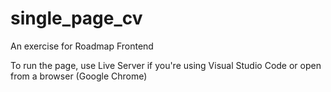 # single_page_cv
An exercise for Roadmap Frontend 

To run the page, use Live Server if you're using Visual Studio Code or open from a browser (Google Chrome)
